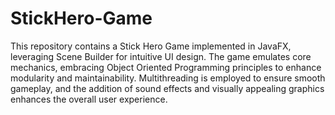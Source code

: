 # StickHero-Game
This repository contains a Stick Hero Game implemented in JavaFX, leveraging Scene Builder for intuitive UI design. The game emulates core mechanics, embracing Object Oriented Programming principles to enhance modularity and maintainability. Multithreading is employed to ensure smooth gameplay, and the addition of sound effects and visually appealing graphics enhances the overall user experience.
